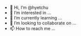 - 👋 Hi, I’m @hyetchu
- 👀 I’m interested in ...
- 🌱 I’m currently learning ...
- 💞️ I’m looking to collaborate on ...
- 📫 How to reach me ...

<!---
hyetchu/hyetchu is a ✨ special ✨ repository because its `README.md` (this file) appears on your GitHub profile.
You can click the Preview link to take a look at your changes.
--->

